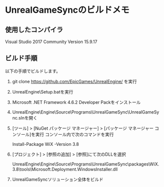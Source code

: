 # UnrealGameSyncのビルドメモ



## 使用したコンパイラ

Visual Studio 2017 Community Version 15.9.17



## ビルド手順

以下の手順でビルドします。

1. git clone https://github.com/EpicGames/UnrealEngine/ を実行
2. UnrealEngine\Setup.batを実行
3. Microsoft .NET Framework 4.6.2 Developer Packをインストール
4. UnrealEngine\Engine\Source\Programs\UnrealGameSync\UnrealGameSync.slnを開く
5. [ツール] > [NuGet パッケージ マネージャー] > [パッケージ マネージャー コンソール]を実行
   コンソール内で次のコマンドを実行
   
   Install-Package WiX -Version 3.8
6. [プロジェクト] > [参照の追加] > [参照]にて次のDLLを選択

   UnrealEngine\Engine\Source\Programs\UnrealGameSync\packages\WiX.3.8\tools\Microsoft.Deployment.WindowsInstaller.dll
7. UnrealGameSyncソリューション全体をビルド
